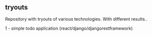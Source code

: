 ## tryouts

Repository with tryouts of various technologies. With different results..

1 - simple todo application (react/django/djangorestframework)